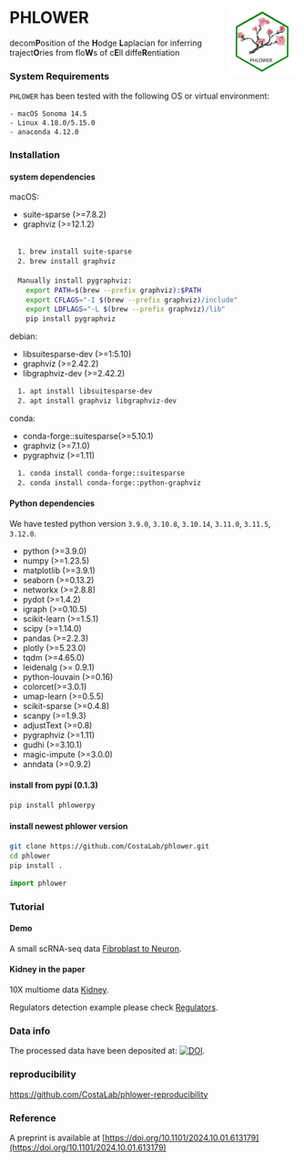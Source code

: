 
# PHLOWER<img src="https://github.com/CostaLab/phlower/blob/main/figures/phlower_logo.svg" align="right" width="120" alt='logo'/>

decom**P**osition of the **H**odge **L**aplacian for inferring traject**O**ries from flo**W**s of c**E**ll diffe**R**entiation

### System Requirements
`PHLOWER` has been tested with the following OS or virtual environment:

	- macOS Sonoma 14.5
	- Linux 4.18.0/5.15.0
	- anaconda 4.12.0

### Installation

#### system dependencies



macOS:
- suite-sparse (>=7.8.2)
- graphviz (>=12.1.2)

```bash

  1. brew install suite-sparse
  2. brew install graphviz

  Manually install pygraphviz:
    export PATH=$(brew --prefix graphviz):$PATH
    export CFLAGS="-I $(brew --prefix graphviz)/include"
    export LDFLAGS="-L $(brew --prefix graphviz)/lib"
    pip install pygraphviz
```

debian:
- libsuitesparse-dev (>=1:5.10)
- graphviz (>=2.42.2)
- libgraphviz-dev (>=2.42.2)
  
```bash
  1. apt install libsuitesparse-dev
  2. apt install graphviz libgraphviz-dev
```
conda:

- conda-forge::suitesparse(>=5.10.1)
- graphviz (>=7.1.0)
- pygraphviz (>=1.11)

```bash
  1. conda install conda-forge::suitesparse
  2. conda install conda-forge::python-graphviz
```

#### Python dependencies
We have tested python version `3.9.0`, `3.10.8`, `3.10.14`, `3.11.0`, `3.11.5`, `3.12.0`.

  - python (>=3.9.0)
  - numpy (>=1.23.5)
  - matplotlib (>=3.9.1)
  - seaborn (>=0.13.2)
  - networkx (>=2.8.8)
  - pydot (>=1.4.2)	
  - igraph (>=0.10.5)
  - scikit-learn (>=1.5.1)
  - scipy (>=1.14.0)
  - pandas (>=2.2.3)
  - plotly (>=5.23.0)
  - tqdm (>=4.65.0)
  - leidenalg (>= 0.9.1)
  - python-louvain (>=0.16)
  - colorcet(>=3.0.1)
  - umap-learn (>=0.5.5)
  - scikit-sparse (>=0.4.8)
  - scanpy (>=1.9.3)
  - adjustText (>=0.8)
  - pygraphviz (>=1.11)
  - gudhi (>=3.10.1)
  - magic-impute (>=3.0.0)
  - anndata (>=0.9.2)

#### install from pypi (0.1.3)
```bash
pip install phlowerpy

```

#### install newest phlower version
```bash
git clone https://github.com/CostaLab/phlower.git
cd phlower
pip install .
```

```python
import phlower
```
### Tutorial

#### Demo
A small scRNA-seq data [Fibroblast to Neuron](https://phlower.readthedocs.io/en/latest/notebooks/fib2neuron.html).

#### Kidney in the paper
10X multiome data [Kidney](https://phlower.readthedocs.io/en/latest/notebooks/kidney.html).

Regulators detection example please check [Regulators](https://phlower.readthedocs.io/en/latest/regulators.html).


### Data info
The processed data have been deposited at: [![DOI](https://zenodo.org/badge/DOI/10.5281/zenodo.13860460.svg)](https://doi.org/10.5281/zenodo.13860460).



### reproducibility
https://github.com/CostaLab/phlower-reproducibility

### Reference

A preprint is available at [https://doi.org/10.1101/2024.10.01.613179](https://doi.org/10.1101/2024.10.01.613179)
